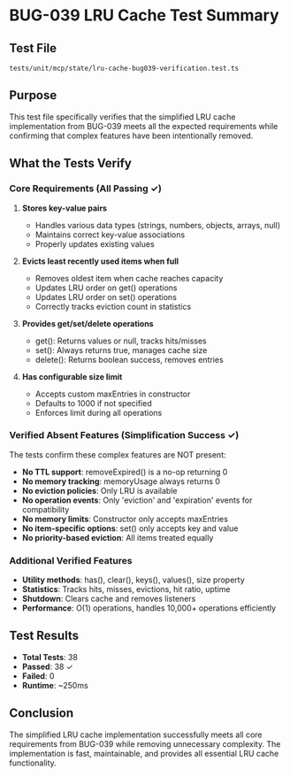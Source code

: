 # BUG-039 LRU Cache Test Summary

## Test File
`tests/unit/mcp/state/lru-cache-bug039-verification.test.ts`

## Purpose
This test file specifically verifies that the simplified LRU cache implementation from BUG-039 meets all the expected requirements while confirming that complex features have been intentionally removed.

## What the Tests Verify

### Core Requirements (All Passing ✓)

1. **Stores key-value pairs**
   - Handles various data types (strings, numbers, objects, arrays, null)
   - Maintains correct key-value associations
   - Properly updates existing values

2. **Evicts least recently used items when full**
   - Removes oldest item when cache reaches capacity
   - Updates LRU order on get() operations
   - Updates LRU order on set() operations
   - Correctly tracks eviction count in statistics

3. **Provides get/set/delete operations**
   - get(): Returns values or null, tracks hits/misses
   - set(): Always returns true, manages cache size
   - delete(): Returns boolean success, removes entries

4. **Has configurable size limit**
   - Accepts custom maxEntries in constructor
   - Defaults to 1000 if not specified
   - Enforces limit during all operations

### Verified Absent Features (Simplification Success ✓)

The tests confirm these complex features are NOT present:
- **No TTL support**: removeExpired() is a no-op returning 0
- **No memory tracking**: memoryUsage always returns 0
- **No eviction policies**: Only LRU is available
- **No operation events**: Only 'eviction' and 'expiration' events for compatibility
- **No memory limits**: Constructor only accepts maxEntries
- **No item-specific options**: set() only accepts key and value
- **No priority-based eviction**: All items treated equally

### Additional Verified Features

- **Utility methods**: has(), clear(), keys(), values(), size property
- **Statistics**: Tracks hits, misses, evictions, hit ratio, uptime
- **Shutdown**: Clears cache and removes listeners
- **Performance**: O(1) operations, handles 10,000+ operations efficiently

## Test Results
- **Total Tests**: 38
- **Passed**: 38 ✓
- **Failed**: 0
- **Runtime**: ~250ms

## Conclusion
The simplified LRU cache implementation successfully meets all core requirements from BUG-039 while removing unnecessary complexity. The implementation is fast, maintainable, and provides all essential LRU cache functionality.